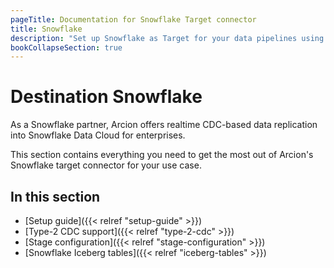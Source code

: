 ```yaml
---
pageTitle: Documentation for Snowflake Target connector
title: Snowflake
description: "Set up Snowflake as Target for your data pipelines using Arcion Snowflake connector. Learn about Type-2 CDC and Snowflake Iceberg tables support."
bookCollapseSection: true
---
```


# Destination Snowflake
As a Snowflake partner, Arcion offers realtime CDC-based data replication into Snowflake Data Cloud for enterprises.

This section contains everything you need to get the most out of Arcion's Snowflake target connector for your use case.

## In this section

- [Setup guide]({{< relref "setup-guide" >}})
- [Type-2 CDC support]({{< relref "type-2-cdc" >}})
- [Stage configuration]({{< relref "stage-configuration" >}})
- [Snowflake Iceberg tables]({{< relref "iceberg-tables" >}})
